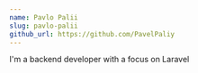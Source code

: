 ```yaml
---
name: Pavlo Palii
slug: pavlo-palii
github_url: https://github.com/PavelPaliy
---
```


I'm a backend developer with a focus on Laravel
